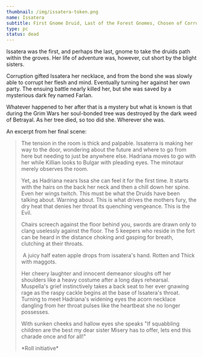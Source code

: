```yaml
---
thumbnail: /img/issatera-token.png
name: Issatera
subtitle: First Gnome Druid, Last of the Forest Gnomes, Chosen of Corruption
type: pc
status: dead
---
```

I﻿ssatera was the first, and perhaps the last, gnome to take the druids path within the groves. Her life of adventure was, however, cut short by the blight sisters. 

Corruption gifted Issatera her necklace, and from the bond she was slowly able to corrupt her flesh and mind. Eventually turning her against her own party. The ensuing battle nearly killed her, but she was saved by a mysterious dark fey named Farlan. 

W﻿hatever happened to her after that is a mystery but what is known is that during the Grim Wars her soul-bonded tree was destroyed by the dark weed of Betrayal. As her tree died, so too did she. Wherever she was.

A﻿n excerpt from her final scene:

> The tension in the room is thick and palpable. Issaterra is making her way to the door, wondering about the future and where to go from here but needing to just be anywhere else. Hadriana moves to go with her while Killian looks to Bulgar with pleading eyes. The minotaur merely observes the room. 
>
> Y﻿et, as Hadriana nears Issa she can feel it for the first time. It starts with the hairs on the back her neck and then a chill down her spine. Even her wings twitch. This must be what the Druids have been talking about. Warning about. This is what drives the mothers fury, the dry heat that denies her throat its quenching vengeance. This is the Evil. 
>
> Chairs screech against the floor behind you, swords are drawn only to clang uselessly against the floor. The 5 keepers who reside in the fort can be heard in the distance choking and gasping for breath, clutching at their throats. 
>
>  A juicy half eaten apple drops from issatera's hand. Rotten and Thick with maggots. 
>
> Her cheery laughter and innocent demeanor sloughs off her shoulders like a heavy costume after a long days rehearsal. Muspella's grief instinctively takes a back seat to her ever gnawing rage as the raspy cackle begins at the base of Issatera's throat. Turning to meet Hadriana's widening eyes the acorn necklace dangling from her throat pulses like the heartbeat she no longer possesses. 
>
> With sunken cheeks and hallow eyes she speaks "If squabbling children are the best my dear sister Misery has to offer, lets end this charade once and for all!"
>
> \*Roll initiative\*